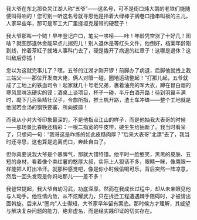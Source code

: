 我大爷在东北那旮旯江湖人称“五爷”——这名号，可不是街口炖大鹅的老铁们能随便叫得响的！您可别一听这名号就寻思他是拎着大绿棒子搁巷口撸串叫板的主儿，人家早些年，那可是军工大厂里搓坦克履带的硬茬子！

我大爷那叫一个贼！早年登记户口，笔尖一哆嗦——咔！年龄凭空涨了十好几！图啥？就图那退休金能早点儿揣兜儿！别人退休是等红头文件，他倒好，档案年龄刚到线，拎着茶缸子就堵人事科门去了，硬是撬开了病退的红章子！这哪是退休？这叫敌后穿插！

您以为这就完事儿了？嘿，五爷的江湖才刚开锣！前脚办了病退，后脚他就拽上我三姑父——那位开发商大佬，俩人对眼一碰，圈地运动整起！”打那儿起，五爷就成了工地上的铁血司令！起家就几十号老兄弟，裹着油亮的军大衣，蹲在冒白烟的寒风里啃冻硬实的馍；酒桌上谈项目，杯子一碰，半斤白酒开路！待到羽翼丰满时，麾下几百条精壮汉子，令旗所指，推土机开路，渣土车冲锋——整个工地就是他固若金汤的钢铁要塞，所向披靡！

而我从小对大爷印象最深的，不是他指点江山的样子，而是他抽我大表哥的时候——那场景比春晚还精彩：一根二指宽的牛皮带，硬生生给抽断了。我当时看呆了，只想问一句：“我哥这是咋练的如此皮糙肉厚？”后来大表哥“北漂”去了，我当时还寻思，这也算是逃离虎口，奔赴自由了。

但你真要说我大爷是个暴脾气，那就大错特错。他平时一脸憨笑，黑黑的皮肤、五短的身材，看着像个卖红薯的憨厚大叔，实际上人狠话不多，眼睛一眯，像鹰眼一样能把人盯出冷汗。就那种感觉吧，像是你小时候偷喝可乐，背后突然一阵凉意，然后一回头发现是你妈站那儿——差不多！

我爸常提起，我大爷自幼习武，功底深厚。然而在我成长过程中，却从未亲眼见他与人动手。他性情内敛，从不炫耀武力，只在拆迁工程遭遇棘手阻碍时，才被请出面斡旋。后来从“圈内”人士得知，大爷家早年留有案底。那时候方才理解，其威望与解决复杂问题的能力，绝非虚名，而是经实践印证的切实存在。